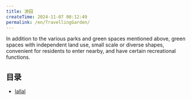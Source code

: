 ```yaml
---
title: 游园
createTime: 2024-11-07 00:12:49
permalink: /en/TravellingGarden/
---
```


In addition to the various parks and green spaces mentioned above, green spaces with independent land use, small scale or diverse shapes, convenient for residents to enter nearby, and have certain recreational functions.

## 目录
- [lallal](./lallal.md)
